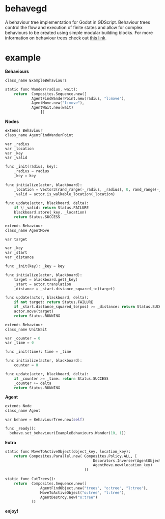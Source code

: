 # behavegd
A behaviour tree implementation for Godot in GDScript. Behaviour trees control the flow and execution of finite states and allow for complex behaviours to be created using simple modular building blocks. For more information on behaviour trees check out [this link](https://github.com/libgdx/gdx-ai/wiki/Behavior-Trees).


# example
**Behaviours**
```python
class_name ExampleBehaviours

static func Wander(radius, wait):
	return  Composites.Sequence.new([
            AgentFindWanderPoint.new(radius, "l:move"),
            AgentMove.new("l:move"),
            AgentWait.new(wait)
			    ])
```

**Nodes**
```python
extends Behaviour
class_name AgentFindWanderPoint

var _radius
var _location
var _key
var _valid

func _init(radius, key): 
	_radius = radius
	_key = key
	
func initialize(actor, blackboard): 
	_location = Vector3(rand_range(-_radius, _radius), 0, rand_range(-_radius, _radius))
	_valid = actor.is_walkable_location(_location)
	
func update(actor, blackboard, delta): 
	if \!_valid: return Status.FAILURE
	blackboard.store(_key, _location)
	return Status.SUCCESS
```

```python
extends Behaviour
class_name AgentMove

var target 

var _key
var _start
var _distance

func _init(key): _key = key

func initialize(actor, blackboard):
	target = blackboard.get(_key)
	_start = actor.translation
	_distance = _start.distance_squared_to(target)

func update(actor, blackboard, delta):
	if not target: return Status.FAILURE
	if _start.distance_squared_to(pos) >= _distance: return Status.SUCCESS
	actor.move(target)
	return Status.RUNNING
```

```python
extends Behaviour
class_name UnitWait

var _counter = 0
var _time = 0

func _init(time): time = _time

func initialize(actor, blackboard): 
	counter = 0

func update(actor, blackboard, delta):
	if _counter >= _time: return Status.SUCCESS
	_counter += delta
	return Status.RUNNING
```

**Agent**
```python
extends Node
class_name Agent

var behave = BehaviourTree.new(self)

func _ready():
  behave.set_behaviour(ExampleBehaviours.Wander(10, 1))
```

**Extra**
```python
static func MoveToActiveObject(object_key, location_key):
	return Composites.Parallel.new(	Composites.Policy.ALL, [
										Decorators.Inverser(AgentObjectInvalid.new(object_key)),
										AgentMove.new(location_key)
									])
									
static func CutTrees():
	return 	Composites.Sequence.new([
				AgentFindObject.new("trees", "o:tree", "l:tree"),
				MoveToActiveObject("o:tree", "l:tree"),
				AgentDestroy.new("o:tree")
			])
```

**enjoy!**
